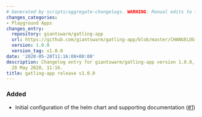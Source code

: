 ```yaml
---
# Generated by scripts/aggregate-changelogs. WARNING: Manual edits to this files will be overwritten.
changes_categories:
- Playground Apps
changes_entry:
  repository: giantswarm/gatling-app
  url: https://github.com/giantswarm/gatling-app/blob/master/CHANGELOG.md#v100-2020-05-28
  version: 1.0.0
  version_tag: v1.0.0
date: '2020-05-28T11:16:08+00:00'
description: Changelog entry for giantswarm/gatling-app version 1.0.0, published on
  28 May 2020, 11:16.
title: gatling-app release v1.0.0
---
```


### Added
- Initial configuration of the helm chart and supporting documentation ([#1](https://github.com/giantswarm/gatling-app/pull/1))
